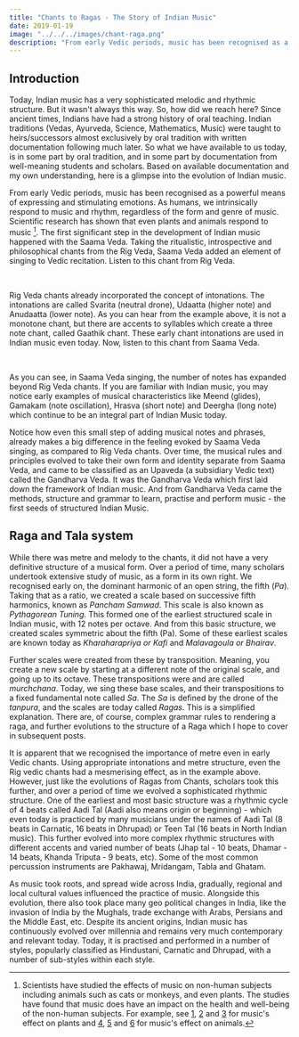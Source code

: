 ```yaml
---
title: "Chants to Ragas - The Story of Indian Music"
date: 2019-01-19
image: "../../../images/chant-raga.png"
description: "From early Vedic periods, music has been recognised as a powerful means of expressing and stimulating emotions."
---
```


## Introduction

Today, Indian music has a very sophisticated melodic and rhythmic structure. But it wasn't always this way. So, how did we reach here? Since ancient times, Indians have had a strong history of oral teaching. Indian traditions (Vedas, Ayurveda, Science, Mathematics, Music) were taught to heirs/successors almost exclusively by oral tradition with written documentation following much later. So what we have available to us today, is in some part by oral tradition, and in some part by documentation from well-meaning students and scholars. Based on available documentation and my own understanding, here is a glimpse into the evolution of Indian music.

From early Vedic periods, music has been recognised as a powerful means of expressing and stimulating emotions. As humans, we intrinsically respond to music and rhythm, regardless of the form and genre of music. Scientific research has shown that even plants and animals respond to music [^1]. The first significant step in the development of Indian music happened with the Saama Veda. Taking the ritualistic, introspective and philosophical chants from the Rig Veda, Saama Veda added an element of singing to Vedic recitation. Listen to this chant from Rig Veda.

[^1]: Scientists have studied the effects of music on non-human subjects including animals such as cats or monkeys, and even plants. The studies have found that music does have an impact on the health and well-being of the non-human subjects. For example, see [1](https://scialert.net/fulltext/?doi=ajps.2007.369.373), [2](https://www.researchgate.net/publication/291086163_Effect_of_Music_on_Plants_-_An_Overview) and [3](https://www.ncbi.nlm.nih.gov/pmc/articles/PMC3677178/pdf/ars206.pdf) for music's effect on plants and [4](https://www.nature.com/articles/laban.162), [5](https://www.appliedanimalbehaviour.com/article/S0168-1591(15)00060-X/abstract) and [6](http://rsbl.royalsocietypublishing.org/content/6/1/30.short) for music's effect on animals.

<you-tube videoid="G0QRzBzmwio" starttime="20" endtime="59"></you-tube>
<br>

Rig Veda chants already incorporated the concept of intonations. The intonations are called Svarita (neutral drone), Udaatta (higher note) and Anudaatta (lower note). As you can hear from the example above, it is not a monotone chant, but there are accents to syllables which create a three note chant, called Gaathik chant. These early chant intonations are used in Indian music even today. Now, listen to this chant from Saama Veda.

<you-tube videoid="j1ODd0UB6bY" endtime="50"></you-tube>
<br>

As you can see, in Saama Veda singing, the number of notes has expanded beyond Rig Veda chants. If you are familiar with Indian music, you may notice early examples of musical characteristics like Meend (glides), Gamakam (note oscillation), Hrasva (short note) and Deergha (long note) which continue to be an integral part of Indian Music today.

Notice how even this small step of adding musical notes and phrases, already makes a big difference in the feeling evoked by Saama Veda singing, as compared to Rig Veda chants. Over time, the musical rules and principles evolved to take their own form and identity separate from Saama Veda, and came to be classified as an Upaveda (a subsidiary Vedic text) called the Gandharva Veda. It was the Gandharva Veda which first laid down the framework of Indian music. And from Gandharva Veda came the methods, structure and grammar to learn, practise and perform music - the first seeds of structured Indian Music.

## Raga and Tala system

While there was metre and melody to the chants, it did not have a very definitive structure of a musical form. Over a period of time, many scholars undertook extensive study of music, as a form in its own right. We recognised early on, the dominant harmonic of an open string, the fifth (*Pa*). Taking that as a ratio, we created a scale based on successive fifth harmonics, known as *Pancham Samwad*. This scale is also known as *Pythagorean Tuning*. This formed one of the earliest structured scale in Indian music, with 12 notes per octave. And from this basic structure, we created scales symmetric about the fifth (Pa). Some of these earliest scales are known today as *Kharaharapriya or Kafi* and *Malavagoula or Bhairav*.

Further scales were created from these by transposition. Meaning, you create a new scale by starting at a different note of the original scale, and going up to its octave. These transpositions were and are called *murchchana*. Today, we sing these base scales, and their transpositions to a fixed fundamental note called *Sa*. The *Sa* is defined by the drone of the *tanpura*, and the scales are today called *Ragas*. This is a simplified explanation. There are, of course, complex grammar rules to rendering a raga, and further evolutions to the structure of a Raga which I hope to cover in subsequent posts.

It is apparent that we recognised the importance of metre even in early Vedic chants. Using appropriate intonations and metre structure, even the Rig vedic chants had a mesmerising effect, as in the example above. However, just like the evolutions of Ragas from Chants, scholars took this further, and over a period of time we evolved a sophisticated rhythmic structure. One of the earliest and most basic structure was a rhythmic cycle of 4 beats called Aadi Tal (Aadi also means origin or beginning) - which even today is practiced by many musicians under the names of Aadi Tal (8 beats in Carnatic, 16 beats in Dhrupad) or Teen Tal (16 beats in North Indian music). This further evolved into more complex rhythmic structures with different accents and varied number of beats (Jhap tal - 10 beats, Dhamar - 14 beats, Khanda Triputa - 9 beats, etc). Some of the most common percussion instruments are Pakhawaj, Mridangam, Tabla and Ghatam.

As music took roots, and spread wide across India, gradually, regional and local cultural values influenced the practice of music. Alongside this evolution, there also took place many geo political changes in India, like the invasion of India by the Mughals, trade exchange with Arabs, Persians and the Middle East, etc. Despite its ancient origins, Indian music has continuously evolved over millennia and remains very much contemporary and relevant today. Today, it is practised and performed in a number of styles, popularly classified as Hindustani, Carnatic and Dhrupad, with a number of sub-styles within each style.
